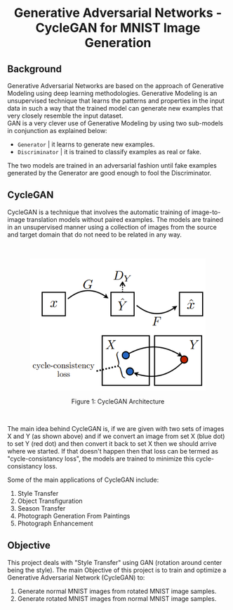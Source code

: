 <h1 align="center">Generative Adversarial Networks - CycleGAN for MNIST Image Generation</h1>

<h2>Background</h2>

Generative Adversarial Networks are based on the approach of Generative Modeling using deep learning methodologies. Generative Modeling is an unsupervised technique that learns the patterns and properties in the input data in such a way that the trained model can generate new examples that very closely resemble the input dataset.<br>
GAN is a very clever use of Generative Modeling by using two sub-models in conjunction as explained below:
- `Generator` | it learns to generate new examples.
- `Discriminator` | it is trained to classify examples as real or fake.

The two models are trained in an adversarial fashion until fake examples generated by the Generator are good enough to fool the Discriminator. <br>


<h2>CycleGAN</h2>

CycleGAN is a technique that involves the automatic training of image-to-image translation models without paired examples. The models are trained in an unsupervised manner using a collection of images from the source and target domain that do not need to be related in any way.

<br>
<p align="center">
  <img width="400" height="300" alt="CycleGAN Architecture" src="https://github.com/Gaurav-554/DeepLearning-CycleGAN/blob/main/img_readme/CycleGAN_img1.png">
</p>
<p align="center">
  Figure 1: CycleGAN Architecture
</p>
<br>

The main idea behind CycleGAN is, if we are given with two sets of images X and Y (as shown above) and if we convert an image from set X (blue dot) to set Y (red dot) and then convert it back to set X then we should arrive where we started. If that doesn't happen then that loss can be termed as "cycle-consistancy loss", the models are trained to minimize this cycle-consistancy loss.

Some of the main applications of CycleGAN include:
1. Style Transfer
2. Object Transfiguration
3. Season Transfer
4. Photograph Generation From Paintings
5. Photograph Enhancement


<h2>Objective</h2>

This project deals with "Style Transfer" using GAN (rotation around center being the style). The main Objective of this project is to train and optimize a Generative Adversarial Network (CycleGAN) to:
1. Generate normal MNIST images from rotated MNIST image samples.
2. Generate rotated MNIST images from normal MNIST image samples.
